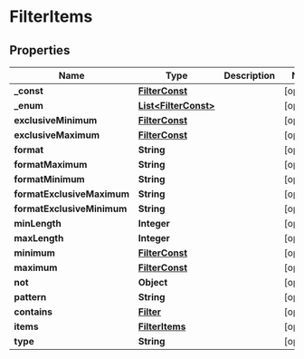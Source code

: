 # FilterItems

## Properties

| Name                       | Type                                          | Description | Notes      |
| -------------------------- | --------------------------------------------- | ----------- | ---------- |
| **\_const**                | [**FilterConst**](FilterConst.md)             |             | [optional] |
| **\_enum**                 | [**List&lt;FilterConst&gt;**](FilterConst.md) |             | [optional] |
| **exclusiveMinimum**       | [**FilterConst**](FilterConst.md)             |             | [optional] |
| **exclusiveMaximum**       | [**FilterConst**](FilterConst.md)             |             | [optional] |
| **format**                 | **String**                                    |             | [optional] |
| **formatMaximum**          | **String**                                    |             | [optional] |
| **formatMinimum**          | **String**                                    |             | [optional] |
| **formatExclusiveMaximum** | **String**                                    |             | [optional] |
| **formatExclusiveMinimum** | **String**                                    |             | [optional] |
| **minLength**              | **Integer**                                   |             | [optional] |
| **maxLength**              | **Integer**                                   |             | [optional] |
| **minimum**                | [**FilterConst**](FilterConst.md)             |             | [optional] |
| **maximum**                | [**FilterConst**](FilterConst.md)             |             | [optional] |
| **not**                    | **Object**                                    |             | [optional] |
| **pattern**                | **String**                                    |             | [optional] |
| **contains**               | [**Filter**](Filter.md)                       |             | [optional] |
| **items**                  | [**FilterItems**](FilterItems.md)             |             | [optional] |
| **type**                   | **String**                                    |             | [optional] |
